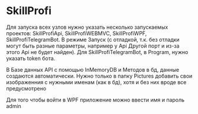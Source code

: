 # SkillProfi

Для запуска всех узлов нужно указать несколько запускаемых проектов: SkillProfiApi, SkillProfiWEBMVC, SkillProfiWPF, SkillProfiTelegramBot. В режиме Запуск (с отладкой, т.к. без отладки могут быть разные параметры, например у Api Другой порт и из-за этого Api не будет найден). Для SkillProfiTelegramBot, в Program, нужно указать token бота.

В Базе данных API с помощью InMemoryDB и Методов в бд, данные создаются автоматически. Нужно только в папку Pictures добавить свои изображенния с нужными именам (как в бд), хотя и без них вроде все предусмотрено

Для того чтобы войти в WPF приложение можно ввести имя и пароль admin
